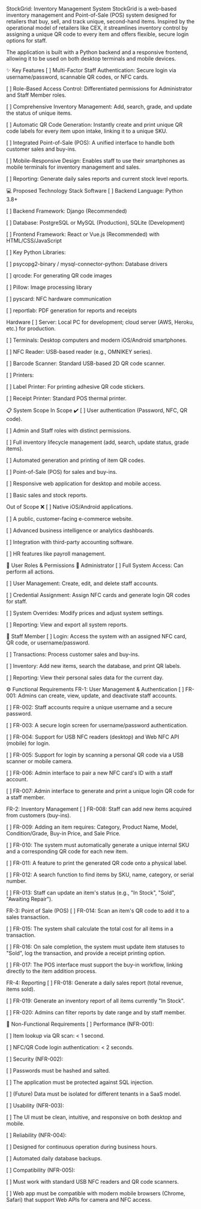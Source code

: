 StockGrid: Inventory Management System
StockGrid is a web-based inventory management and Point-of-Sale (POS) system designed for retailers that buy, sell, and track unique, second-hand items. Inspired by the operational model of retailers like CEX, it streamlines inventory control by assigning a unique QR code to every item and offers flexible, secure login options for staff.

The application is built with a Python backend and a responsive frontend, allowing it to be used on both desktop terminals and mobile devices.

✨ Key Features
[ ] Multi-Factor Staff Authentication: Secure login via username/password, scannable QR codes, or NFC cards.

[ ] Role-Based Access Control: Differentiated permissions for Administrator and Staff Member roles.

[ ] Comprehensive Inventory Management: Add, search, grade, and update the status of unique items.

[ ] Automatic QR Code Generation: Instantly create and print unique QR code labels for every item upon intake, linking it to a unique SKU.

[ ] Integrated Point-of-Sale (POS): A unified interface to handle both customer sales and buy-ins.

[ ] Mobile-Responsive Design: Enables staff to use their smartphones as mobile terminals for inventory management and sales.

[ ] Reporting: Generate daily sales reports and current stock level reports.

💻 Proposed Technology Stack
Software
[ ] Backend Language: Python 3.8+

[ ] Backend Framework: Django (Recommended)

[ ] Database: PostgreSQL or MySQL (Production), SQLite (Development)

[ ] Frontend Framework: React or Vue.js (Recommended) with HTML/CSS/JavaScript

[ ] Key Python Libraries:

[ ] psycopg2-binary / mysql-connector-python: Database drivers

[ ] qrcode: For generating QR code images

[ ] Pillow: Image processing library

[ ] pyscard: NFC hardware communication

[ ] reportlab: PDF generation for reports and receipts

Hardware
[ ] Server: Local PC for development; cloud server (AWS, Heroku, etc.) for production.

[ ] Terminals: Desktop computers and modern iOS/Android smartphones.

[ ] NFC Reader: USB-based reader (e.g., OMNIKEY series).

[ ] Barcode Scanner: Standard USB-based 2D QR code scanner.

[ ] Printers:

[ ] Label Printer: For printing adhesive QR code stickers.

[ ] Receipt Printer: Standard POS thermal printer.

📋 System Scope
In Scope ✔️
[ ] User authentication (Password, NFC, QR code).

[ ] Admin and Staff roles with distinct permissions.

[ ] Full inventory lifecycle management (add, search, update status, grade items).

[ ] Automated generation and printing of item QR codes.

[ ] Point-of-Sale (POS) for sales and buy-ins.

[ ] Responsive web application for desktop and mobile access.

[ ] Basic sales and stock reports.

Out of Scope ❌
[ ] Native iOS/Android applications.

[ ] A public, customer-facing e-commerce website.

[ ] Advanced business intelligence or analytics dashboards.

[ ] Integration with third-party accounting software.

[ ] HR features like payroll management.

👤 User Roles & Permissions
👑 Administrator
[ ] Full System Access: Can perform all actions.

[ ] User Management: Create, edit, and delete staff accounts.

[ ] Credential Assignment: Assign NFC cards and generate login QR codes for staff.

[ ] System Overrides: Modify prices and adjust system settings.

[ ] Reporting: View and export all system reports.

👥 Staff Member
[ ] Login: Access the system with an assigned NFC card, QR code, or username/password.

[ ] Transactions: Process customer sales and buy-ins.

[ ] Inventory: Add new items, search the database, and print QR labels.

[ ] Reporting: View their personal sales data for the current day.

⚙️ Functional Requirements
FR-1: User Management & Authentication
[ ] FR-001: Admins can create, view, update, and deactivate staff accounts.

[ ] FR-002: Staff accounts require a unique username and a secure password.

[ ] FR-003: A secure login screen for username/password authentication.

[ ] FR-004: Support for USB NFC readers (desktop) and Web NFC API (mobile) for login.

[ ] FR-005: Support for login by scanning a personal QR code via a USB scanner or mobile camera.

[ ] FR-006: Admin interface to pair a new NFC card's ID with a staff account.

[ ] FR-007: Admin interface to generate and print a unique login QR code for a staff member.

FR-2: Inventory Management
[ ] FR-008: Staff can add new items acquired from customers (buy-ins).

[ ] FR-009: Adding an item requires: Category, Product Name, Model, Condition/Grade, Buy-in Price, and Sale Price.

[ ] FR-010: The system must automatically generate a unique internal SKU and a corresponding QR code for each new item.

[ ] FR-011: A feature to print the generated QR code onto a physical label.

[ ] FR-012: A search function to find items by SKU, name, category, or serial number.

[ ] FR-013: Staff can update an item's status (e.g., "In Stock", "Sold", "Awaiting Repair").

FR-3: Point of Sale (POS)
[ ] FR-014: Scan an item's QR code to add it to a sales transaction.

[ ] FR-015: The system shall calculate the total cost for all items in a transaction.

[ ] FR-016: On sale completion, the system must update item statuses to "Sold", log the transaction, and provide a receipt printing option.

[ ] FR-017: The POS interface must support the buy-in workflow, linking directly to the item addition process.

FR-4: Reporting
[ ] FR-018: Generate a daily sales report (total revenue, items sold).

[ ] FR-019: Generate an inventory report of all items currently "In Stock".

[ ] FR-020: Admins can filter reports by date range and by staff member.

🚀 Non-Functional Requirements
[ ] Performance (NFR-001):

[ ] Item lookup via QR scan: < 1 second.

[ ] NFC/QR Code login authentication: < 2 seconds.

[ ] Security (NFR-002):

[ ] Passwords must be hashed and salted.

[ ] The application must be protected against SQL injection.

[ ] (Future) Data must be isolated for different tenants in a SaaS model.

[ ] Usability (NFR-003):

[ ] The UI must be clean, intuitive, and responsive on both desktop and mobile.

[ ] Reliability (NFR-004):

[ ] Designed for continuous operation during business hours.

[ ] Automated daily database backups.

[ ] Compatibility (NFR-005):

[ ] Must work with standard USB NFC readers and QR code scanners.

[ ] Web app must be compatible with modern mobile browsers (Chrome, Safari) that support Web APIs for camera and NFC access.
